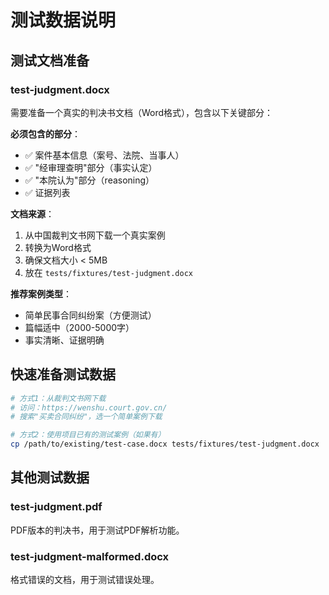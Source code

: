 # 测试数据说明

## 测试文档准备

### test-judgment.docx
需要准备一个真实的判决书文档（Word格式），包含以下关键部分：

**必须包含的部分**：
- ✅ 案件基本信息（案号、法院、当事人）
- ✅ "经审理查明"部分（事实认定）
- ✅ "本院认为"部分（reasoning）
- ✅ 证据列表

**文档来源**：
1. 从中国裁判文书网下载一个真实案例
2. 转换为Word格式
3. 确保文档大小 < 5MB
4. 放在 `tests/fixtures/test-judgment.docx`

**推荐案例类型**：
- 简单民事合同纠纷案（方便测试）
- 篇幅适中（2000-5000字）
- 事实清晰、证据明确

## 快速准备测试数据

```bash
# 方式1：从裁判文书网下载
# 访问：https://wenshu.court.gov.cn/
# 搜索"买卖合同纠纷"，选一个简单案例下载

# 方式2：使用项目已有的测试案例（如果有）
cp /path/to/existing/test-case.docx tests/fixtures/test-judgment.docx
```

## 其他测试数据

### test-judgment.pdf
PDF版本的判决书，用于测试PDF解析功能。

### test-judgment-malformed.docx
格式错误的文档，用于测试错误处理。
